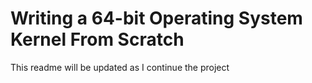 # Writing a 64-bit Operating System Kernel From Scratch

This readme will be updated as I continue the project